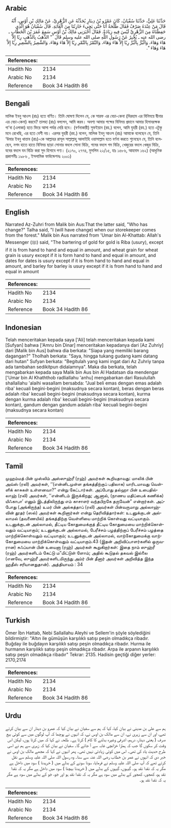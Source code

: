 ## Arabic


<div dir="rtl" lang="ar" style={{fontSize:'larger',backgroundColor:'#f8f9fa',padding:20}}>
حَدَّثَنَا عَلِيٌّ، حَدَّثَنَا سُفْيَانُ، كَانَ عَمْرُو بْنُ دِينَارٍ يُحَدِّثُهُ عَنِ الزُّهْرِيِّ، عَنْ مَالِكِ بْنِ أَوْسٍ، أَنَّهُ قَالَ مَنْ عِنْدَهُ صَرْفٌ فَقَالَ طَلْحَةُ أَنَا حَتَّى يَجِيءَ خَازِنُنَا مِنَ الْغَابَةِ‏.‏ قَالَ سُفْيَانُ هُوَ الَّذِي حَفِظْنَاهُ مِنَ الزُّهْرِيِّ لَيْسَ فِيهِ زِيَادَةٌ‏.‏ فَقَالَ أَخْبَرَنِي مَالِكُ بْنُ أَوْسٍ سَمِعَ عُمَرَ بْنَ الْخَطَّابِ ـ رضى الله عنه ـ يُخْبِرُ عَنْ رَسُولِ اللَّهِ صلى الله عليه وسلم قَالَ ‏ "‏ الذَّهَبُ بِالذَّهَبِ رِبًا إِلاَّ هَاءَ وَهَاءَ، وَالْبُرُّ بِالْبُرِّ رِبًا إِلاَّ هَاءَ وَهَاءَ، وَالتَّمْرُ بِالتَّمْرِ رِبًا إِلاَّ هَاءَ وَهَاءَ، وَالشَّعِيرُ بِالشَّعِيرِ رِبًا إِلاَّ هَاءَ وَهَاءَ ‏"‏‏.‏
</div>
<div style={{backgroundColor:'#f8f9fa',padding:20, marginBottom: 10}}><table> <thead> <tr> <th>References:</th> <th></th> </tr> </thead> <tbody><tr><td>Hadith No</td><td>2134</td></tr><tr><td>Arabic No</td><td>2134</td></tr><tr><td>Reference</td><td>Book 34 Hadith 86</td></tr></tbody></table></div>

## Bengali


<div dir="ltr" lang="bn" style={{fontSize:'larger',backgroundColor:'#f8f9fa',padding:20}}>
মালিক ইবনু আওস (রাঃ) হতে বর্ণিত। তিনি ঘোষণা দিলেন যে, কে সারফ এর বেচা-কেনা (দিরহাম এর বিনিময়ে দ্বীনার এর বেচা-কেনা) করবে? তালহা (রাঃ) বললেন, আমি করব। অবশ্য আমার পক্ষের বিনিময় প্রদানে আমার হিসাবরক্ষক গা’বা (এলাকা) হতে ফিরে আসা পর্যন্ত দেরি হবে। (বর্ণনাকারী) সুফইয়ান (রহ.) বলেন, আমি যুহরী (রহ.) হতে এটুকু মনে রেখেছি, এর হতে বেশী নয়। এরপর যুহরী (রহ.) বলেন, মালিক ইবনু আওস (রাঃ) আমাকে বলেছেন যে, তিনি ‘উমার ইবনু খাত্তাব (রাঃ)-কে আল্লাহর রাসূল সাল্লাল্লাহু আলাইহি ওয়াসাল্লাম হতে বর্ণনা করতে শুনেছেন যে, তিনি বলেছেন, নগদ হাতে হাতে বিনিময় ছাড়া সোনার বদলে সোনা বিক্রি, গমের বদলে গম বিক্রি, খেজুরের বদলে খেজুর বিক্রি, যবের বদলে যব বিক্রি করা সুদ হিসাবে গণ্য। (২১৭০, ২৭৭৪, মুসলিম ২২/১৫, হাঃ ১৫৮৬, আহমাদ ১৬২) (আধুনিক প্রকাশনীঃ ১৯৮৬ , ইসলামিক ফাউন্ডেশনঃ ২০০১)
</div>
<div style={{backgroundColor:'#f8f9fa',padding:20, marginBottom: 10}}><table> <thead> <tr> <th>References:</th> <th></th> </tr> </thead> <tbody><tr><td>Hadith No</td><td>2134</td></tr><tr><td>Arabic No</td><td>2134</td></tr><tr><td>Reference</td><td>Book 34 Hadith 86</td></tr></tbody></table></div>

## English


<div dir="ltr" lang="en" style={{fontSize:'larger',backgroundColor:'#f8f9fa',padding:20}}>
Narrated Az-Zuhri from Malik bin Aus:That the latter said, "Who has change?" Talha said, "I (will have change) when our storekeeper comes from the forest." Malik bin Aus narrated from 'Umar bin Al-Khattab: Allah's Messenger (ﷺ) said, "The bartering of gold for gold is Riba (usury), except if it is from hand to hand and equal in amount, and wheat grain for wheat grain is usury except if it is form hand to hand and equal in amount, and dates for dates is usury except if it is from hand to hand and equal in amount, and barley for barley is usury except if it is from hand to hand and equal in amount
</div>
<div style={{backgroundColor:'#f8f9fa',padding:20, marginBottom: 10}}><table> <thead> <tr> <th>References:</th> <th></th> </tr> </thead> <tbody><tr><td>Hadith No</td><td>2134</td></tr><tr><td>Arabic No</td><td>2134</td></tr><tr><td>Reference</td><td>Book 34 Hadith 86</td></tr></tbody></table></div>

## Indonesian


<div dir="ltr" lang="id" style={{fontSize:'larger',backgroundColor:'#f8f9fa',padding:20}}>
Telah menceritakan kepada saya ['Ali] telah menceritakan kepada kami [Sufyan] bahwa ['Amru bin Dinar] menceritakan kepadanya dari [Az Zuhriy] dari [Malik bin Aus] bahwa dia berkata: "Siapa yang memiliki barang dagangan?" Tholhah berkata: "Saya, hingga tukang gudang kami datang dari hutan" Sufyan berkata: "Begitulah yang kami ingat dari Az Zuhriy tanpa ada tambahan sedikitpun didalamnya". Maka dia berkata, telah mengabarkan kepada saya Malik bin Aus bin Al Hadatsan dia mendengar ['Umar bin Al Khaththob radliallahu 'anhu] mengabarkan dari Rasulullah shallallahu 'alaihi wasallam bersabda: "Jual beli emas dengan emas adalah riba' kecuali begini-begini (maksudnya secara kontan), beras dengan beras adalah riba' kecuali begini-begini (maksudnya secara kontan), kurma dengan kurma adalah riba' kecuali begini-begini (maksudnya secara kontan), gandum dengan gandum adalah riba' kecuali begini-begini (maksudnya secara kontan)
</div>
<div style={{backgroundColor:'#f8f9fa',padding:20, marginBottom: 10}}><table> <thead> <tr> <th>References:</th> <th></th> </tr> </thead> <tbody><tr><td>Hadith No</td><td>2134</td></tr><tr><td>Arabic No</td><td>2134</td></tr><tr><td>Reference</td><td>Book 34 Hadith 86</td></tr></tbody></table></div>

## Tamil


<div dir="ltr" lang="ta" style={{fontSize:'larger',backgroundColor:'#f8f9fa',padding:20}}>
முஹம்மத் பின் முஸ்லிம் அஸ்ஸுஹ்ரீ (ரஹ்) அவர்கள் கூறியதாவது: மாலிக் பின் அவ்ஸ் (ரலி) அவர்கள், ‘‘(என்னிடமுள்ள தங்கத்திற்குப் பதிலாக) யாரிடமாவது வெள்ளிக் காசுகள் உள்ளனவா?” என்று கேட்டார்கள். அப்போது தல்ஹா பின் உபைதில்லாஹ் (ரலி) அவர்கள், ‘‘என்னிடம் இருக்கிறது; ஆனால், (நாணய மதிப்பைக் கணிக்க) யிஃகாபா’ எனும் இடத்திலிருந்து எம் காசாளர் வந்தபிறகே தருவேன்” என்றார்கள். அப்போது (அங்கிருந்த) உமர் பின் அல்கத்தாப் (ரலி) அவர்கள் பின்வருமாறு அல்லாஹ்வின் தூதர் (ஸல்) அவர்கள் கூறினார்கள் என்று தெரிவித்தார்கள்: உடனுக்குடன் அல்லாமல் (தவணையில்) தங்கத்திற்கு வெள்ளியை மாற்றிக் கொள்வது வட்டியாகும். உடனுக்குடன் அல்லாமல், தீட்டிய கோதுமைக்குத் தீட்டிய கோதுமையை மாற்றிக்கொள்வதும் வட்டியாகும்; உடனுக்குடன் அல்லாமல், பேரீச்சம் பழத்திற்குப் பேரீச்சம் பழத்தை மாற்றிக்கொள்வதும் வட்டியாகும்; உடனுக்குடன் அல்லாமல், வாற்கோதுமைக்கு வாற்கோதுமையை மாற்றிக்கொள்வதும் வட்டியாகும்.43 (இதன் அறிவிப்பாளர்களில் ஒருவரான) சுஃப்யான் பின் உயைனா (ரஹ்) அவர்கள் கூறுகிறார்கள்: இதை நாம் ஸுஹ்ரீ (ரஹ்) அவர்களிடம் கேட்டு ம”மிட்டுள் ளோம்; அதில் கூடுதல் தகவல் இல்லை (எனவே, ஸுஹ்ரீ அவர்களிடமிருந்து அம்ர் பின் தீனார் அவர்கள் அறிவித்த இந்த ஹதீஸ் சரியானதுதான்). அத்தியாயம் : 34
</div>
<div style={{backgroundColor:'#f8f9fa',padding:20, marginBottom: 10}}><table> <thead> <tr> <th>References:</th> <th></th> </tr> </thead> <tbody><tr><td>Hadith No</td><td>2134</td></tr><tr><td>Arabic No</td><td>2134</td></tr><tr><td>Reference</td><td>Book 34 Hadith 86</td></tr></tbody></table></div>

## Turkish


<div dir="ltr" lang="tr" style={{fontSize:'larger',backgroundColor:'#f8f9fa',padding:20}}>
Ömer İbn Hattab, Nebi Sallallahu Aleyhi ve Sellem'in şöyle söylediğini bildirmiştir: "Altın ile gümüşün karşılıklı satışı peşin olmadıkça ribadır. Buğday ile buğdayın karşılıklı satışı peşin olmadıkça ribadır. Hurma ile hurmanın karşılıklı satışı peşin olmadıkça ribadır. Arpa ile arpanın karşılıklı satışı peşin olmadıkça ribadır" Tekrar: 2135. Hadisin geçtiği diğer yerler: 2170,2174
</div>
<div style={{backgroundColor:'#f8f9fa',padding:20, marginBottom: 10}}><table> <thead> <tr> <th>References:</th> <th></th> </tr> </thead> <tbody><tr><td>Hadith No</td><td>2134</td></tr><tr><td>Arabic No</td><td>2134</td></tr><tr><td>Reference</td><td>Book 34 Hadith 86</td></tr></tbody></table></div>

## Urdu


<div dir="rtl" lang="ur" style={{fontSize:'larger',backgroundColor:'#f8f9fa',padding:20}}>
ہم سے علی بن مدینی نے بیان کیا، کہا کہ ہم سے سفیان نے بیان کیا کہ عمرو بن دینار ان سے بیان کرتے تھے، اور ان سے زہری نے، ان سے مالک بن اوس نے، کہ انہوں نے پوچھا کہ آپ لوگوں میں سے کوئی بیع صرف ( یعنی دینار، درہم، اشرفی وغیرہ بدلنے کا کام ) کرتا ہے۔ طلحہ نے کہا کہ میں کرتا ہوں، لیکن اس وقت کر سکوں گا جب کہ ہمارا خزانچی غابہ سے آ جائے گا۔ سفیان نے بیان کیا کہ زہری سے ہم نے اسی طرح حدیث یاد کی تھی۔ اس میں کوئی زیادتی نہیں تھی۔ پھر انہوں نے کہا کہ مجھے مالک بن اوس نے خبر دی کہ انہوں نے عمر بن خطاب رضی اللہ عنہ سے سنا۔ وہ رسول اللہ صلی اللہ علیہ وسلم سے نقل کرتے تھے کہ آپ صلی اللہ علیہ وسلم نے فرمایا، سونا سونے کے بدلے میں ( خریدنا ) سود میں داخل ہے مگر یہ کہ نقدا نقد ہو۔ گیہوں، گیہوں کے بدلے میں ( خریدنا بیچنا ) سود میں داخل ہے مگر یہ کہ نقدا نقد ہو، کھجور، کھجور کے بدلے میں سود ہے مگر یہ کہ نقدا نقد ہو اور جَو، جَو کے بدلے میں سود ہے مگر یہ کہ نقدا نقد ہو۔
</div>
<div style={{backgroundColor:'#f8f9fa',padding:20, marginBottom: 10}}><table> <thead> <tr> <th>References:</th> <th></th> </tr> </thead> <tbody><tr><td>Hadith No</td><td>2134</td></tr><tr><td>Arabic No</td><td>2134</td></tr><tr><td>Reference</td><td>Book 34 Hadith 86</td></tr></tbody></table></div>